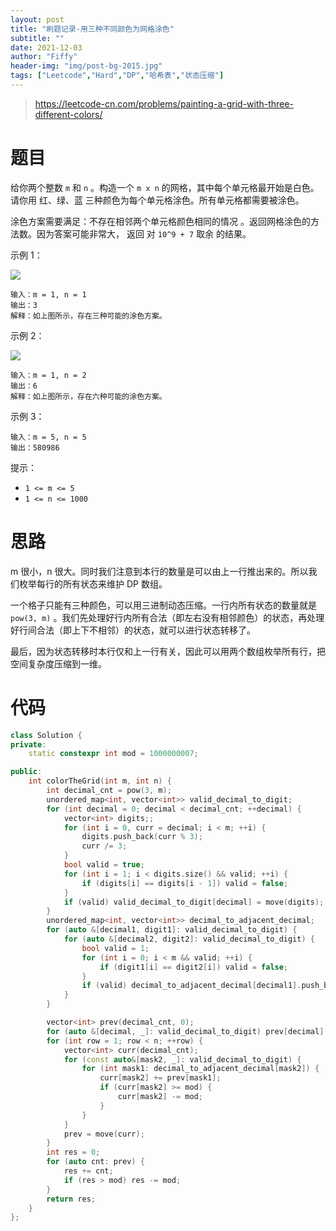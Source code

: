 ```yaml
---
layout: post
title: "刷题记录-用三种不同颜色为网格涂色"
subtitle: ""
date: 2021-12-03
author: "Fiffy"
header-img: "img/post-bg-2015.jpg"
tags: ["Leetcode","Hard","DP","哈希表","状态压缩"]
---
```


> https://leetcode-cn.com/problems/painting-a-grid-with-three-different-colors/

# 题目

给你两个整数 `m` 和 `n` 。构造一个 `m x n` 的网格，其中每个单元格最开始是白色。请你用 红、绿、蓝 三种颜色为每个单元格涂色。所有单元格都需要被涂色。

涂色方案需要满足：不存在相邻两个单元格颜色相同的情况 。返回网格涂色的方法数。因为答案可能非常大， 返回 对 `10^9 + 7` 取余 的结果。

示例 1：

![](https://assets.leetcode.com/uploads/2021/06/22/colorthegrid.png)

```
输入：m = 1, n = 1
输出：3
解释：如上图所示，存在三种可能的涂色方案。
```

示例 2：

![](https://assets.leetcode.com/uploads/2021/06/22/copy-of-colorthegrid.png)

```
输入：m = 1, n = 2
输出：6
解释：如上图所示，存在六种可能的涂色方案。
```


示例 3：

```
输入：m = 5, n = 5
输出：580986
```


提示：

- `1 <= m <= 5`
- `1 <= n <= 1000`

# 思路

m 很小，n 很大。同时我们注意到本行的数量是可以由上一行推出来的。所以我们枚举每行的所有状态来维护 DP 数组。

一个格子只能有三种颜色，可以用三进制动态压缩。一行内所有状态的数量就是 `pow(3, m)` 。我们先处理好行内所有合法（即左右没有相邻颜色）的状态，再处理好行间合法（即上下不相邻）的状态，就可以进行状态转移了。

最后，因为状态转移时本行仅和上一行有关，因此可以用两个数组枚举所有行，把空间复杂度压缩到一维。

# 代码

```c++
class Solution {
private:
    static constexpr int mod = 1000000007;

public:
    int colorTheGrid(int m, int n) {
        int decimal_cnt = pow(3, m);
        unordered_map<int, vector<int>> valid_decimal_to_digit;
        for (int decimal = 0; decimal < decimal_cnt; ++decimal) {
            vector<int> digits;;
            for (int i = 0, curr = decimal; i < m; ++i) {
                digits.push_back(curr % 3);
                curr /= 3;
            }
            bool valid = true;
            for (int i = 1; i < digits.size() && valid; ++i) {
                if (digits[i] == digits[i - 1]) valid = false;
            }
            if (valid) valid_decimal_to_digit[decimal] = move(digits);
        }
        unordered_map<int, vector<int>> decimal_to_adjacent_decimal;
        for (auto &[decimal1, digit1]: valid_decimal_to_digit) {
            for (auto &[decimal2, digit2]: valid_decimal_to_digit) {
                bool valid = 1;
                for (int i = 0; i < m && valid; ++i) {
                    if (digit1[i] == digit2[i]) valid = false;
                }
                if (valid) decimal_to_adjacent_decimal[decimal1].push_back(decimal2);
            }
        }

        vector<int> prev(decimal_cnt, 0);
        for (auto &[decimal, _]: valid_decimal_to_digit) prev[decimal] = 1;
        for (int row = 1; row < n; ++row) {
            vector<int> curr(decimal_cnt);
            for (const auto&[mask2, _]: valid_decimal_to_digit) {
                for (int mask1: decimal_to_adjacent_decimal[mask2]) {
                    curr[mask2] += prev[mask1];
                    if (curr[mask2] >= mod) {
                        curr[mask2] -= mod;
                    }
                }
            }
            prev = move(curr);
        }
        int res = 0;
        for (auto cnt: prev) {
            res += cnt;
            if (res > mod) res -= mod;
        }
        return res;
    }
};
```

